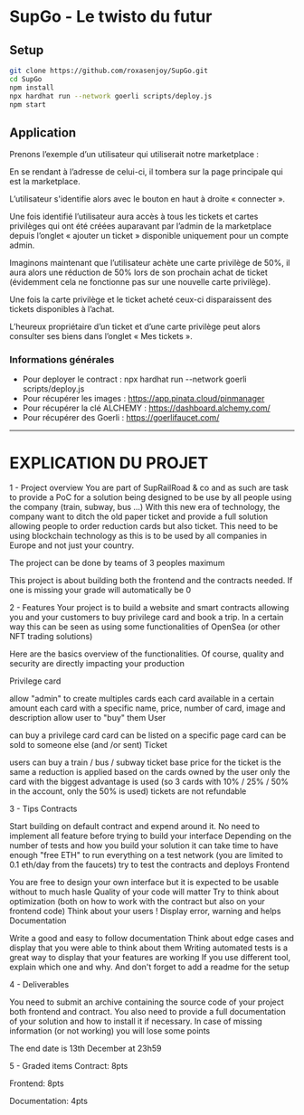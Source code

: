 # SupGo - Le twisto du futur

## Setup
```bash
git clone https://github.com/roxasenjoy/SupGo.git
cd SupGo
npm install
npx hardhat run --network goerli scripts/deploy.js
npm start
```


## Application 

Prenons l’exemple d’un utilisateur qui utiliserait notre marketplace :

En se rendant à l’adresse de celui-ci, il tombera sur la page principale qui est la marketplace.

L’utilisateur s'identifie alors avec le bouton en haut à droite « connecter ».

Une fois identifié l’utilisateur aura accès à tous les tickets et cartes privilèges qui ont été créées auparavant par l’admin de la marketplace depuis l’onglet « ajouter un ticket » disponible uniquement pour un compte admin.

Imaginons maintenant que l’utilisateur achète une carte privilège de 50%, il aura alors une réduction de 50% lors de son prochain achat de ticket (évidemment cela ne fonctionne pas sur une nouvelle carte privilège).

Une fois la carte privilège et le ticket acheté ceux-ci disparaissent des tickets disponibles à l’achat.

L’heureux propriétaire d’un ticket et d’une carte privilège peut alors consulter ses biens dans l’onglet « Mes tickets ».


### Informations générales
- Pour deployer le contract : npx hardhat run --network goerli scripts/deploy.js
- Pour récupérer les images : https://app.pinata.cloud/pinmanager
- Pour récupérer la clé ALCHEMY : https://dashboard.alchemy.com/
- Pour récupérer des Goerli : https://goerlifaucet.com/


-----------------------------------------------------------------------
# EXPLICATION DU PROJET
1 - Project overview
You are part of SupRailRoad & co and as such are task to provide a PoC for a solution being designed to be use by all people using the company (train, subway, bus ...)
With this new era of technology, the company want to ditch the old paper ticket and provide a full solution allowing people to order reduction cards but also ticket. This need to be using blockchain technology as this is to be used by all companies in Europe and not just your country.

The project can be done by teams of 3 peoples maximum

This project is about building both the frontend and the contracts needed. If one is missing your grade will automatically be 0

 

2 - Features
Your project is to build a website and smart contracts allowing you and your customers to buy privilege card and book a trip. In a certain way this can be seen as using some functionalities of OpenSea (or other NFT trading solutions)

Here are the basics overview of the functionalities. Of course, quality and security are directly impacting your production

Privilege card

allow "admin" to create multiples cards
each card available in a certain amount
each card with a specific name, price, number of card, image and description
allow user to "buy" them
User

can buy a  privilege card
card can be listed on a specific page
card can be sold to someone else (and /or sent)
Ticket

users can buy a train / bus / subway ticket
base price for the ticket is the same
a reduction is applied based on the cards owned by the user
only the card with the biggest advantage is used (so 3 cards with 10% / 25% / 50% in the account, only the 50% is used)
tickets are not refundable
 

3 - Tips
Contracts

Start building on default contract and expend around it.
No need to implement all feature before trying to build your interface
Depending on the number of tests and how you build your solution it can take time to have enough "free ETH" to run everything on a test network (you are limited to 0.1 eth/day from the faucets)
try to test the contracts and deploys
Frontend

You are free to design your own interface but it is expected to be usable without to much hasle
Quality of your code will matter
Try to think about optimization (both on how to work with the contract but also on your frontend code)
Think about your users ! Display error, warning and helps
Documentation

Write a good and easy to follow documentation
Think about edge cases and display that you were able to think about them
Writing automated tests is a great way to display that your features are working
If you use different tool, explain which one and why. And don't forget to add a readme for the setup
 

4 - Deliverables
 

You need to submit an archive containing the source code of your project both frontend and contract. You also need to provide a full documentation of your solution and how to install it if necessary. In case of missing information (or not working) you will lose some points

The end date is 13th December at 23h59

 

5 - Graded items
Contract: 8pts

Frontend: 8pts

Documentation: 4pts

